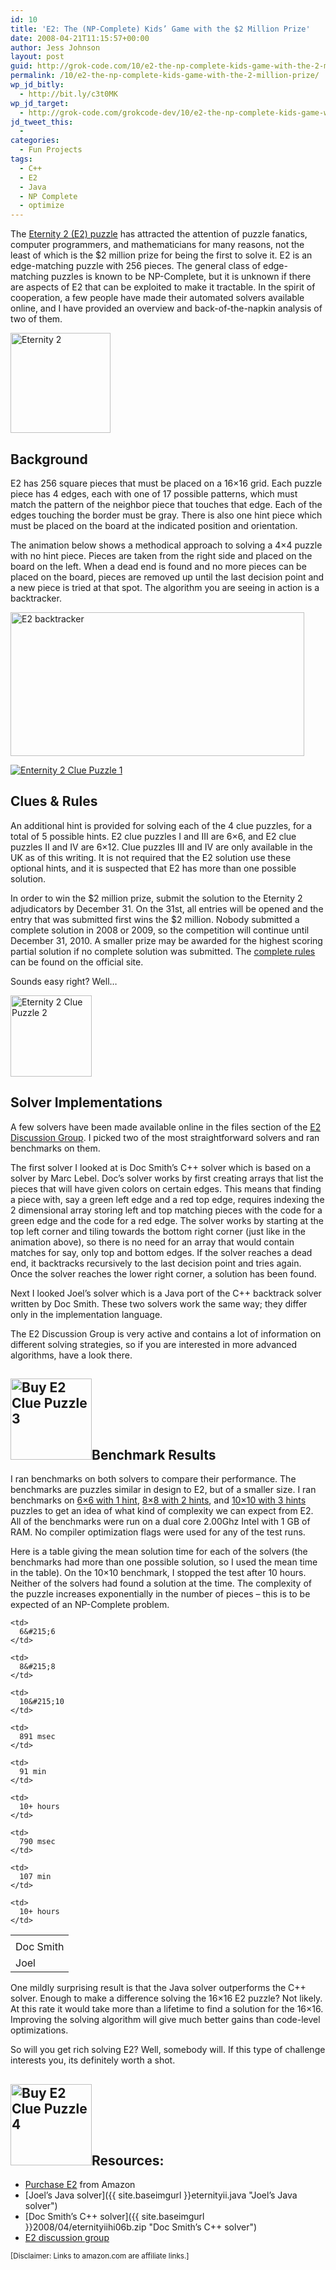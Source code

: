 ```yaml
---
id: 10
title: 'E2: The (NP-Complete) Kids’ Game with the $2 Million Prize'
date: 2008-04-21T11:15:57+00:00
author: Jess Johnson
layout: post
guid: http://grok-code.com/10/e2-the-np-complete-kids-game-with-the-2-million-prize/
permalink: /10/e2-the-np-complete-kids-game-with-the-2-million-prize/
wp_jd_bitly:
  - http://bit.ly/c3t0MK
wp_jd_target:
  - http://grok-code.com/grokcode-dev/10/e2-the-np-complete-kids-game-with-the-2-million-prize/
jd_tweet_this:
  - 
categories:
  - Fun Projects
tags:
  - C++
  - E2
  - Java
  - NP Complete
  - optimize
---
```

The [Eternity 2 (E2) puzzle](http://www.amazon.com/gp/product/B000WUFRQU?ie=UTF8&tag=grok-20&linkCode=as2&camp=1789&creative=9325&creativeASIN=B000WUFRQU "Buy Eternity 2") has attracted the attention of puzzle fanatics, computer programmers, and mathematicians for many reasons, not the least of which is the $2 million prize for being the first to solve it. E2 is an edge-matching puzzle with 256 pieces. The general class of edge-matching puzzles is known to be NP-Complete, but it is unknown if there are aspects of E2 that can be exploited to make it tractable. In the spirit of cooperation, a few people have made their automated solvers available online, and I have provided an overview and back-of-the-napkin analysis of two of them.<!--more-->

[<img src="http://grokcode.com/images/eternity2.jpg" alt="Eternity 2" width="160" height="160" class="alignleft" />](http://www.amazon.com/gp/product/B000WUFRQU?ie=UTF8&tag=grok-20&linkCode=as2&camp=1789&creative=9325&creativeASIN=B000WUFRQU "Buy Eternity 2")

## Background

E2 has 256 square pieces that must be placed on a 16&#215;16 grid. Each puzzle piece has 4 edges, each with one of 17 possible patterns, which must match the pattern of the neighbor piece that touches that edge. Each of the edges touching the border must be gray. There is also one hint piece which must be placed on the board at the indicated position and orientation.

The animation below shows a methodical approach to solving a 4&#215;4 puzzle with no hint piece. Pieces are taken from the right side and placed on the board on the left. When a dead end is found and no more pieces can be placed on the board, pieces are removed up until the last decision point and a new piece is tried at that spot. The algorithm you are seeing in action is a backtracker.

<img src="http://grokcode.com/images/e2-final.gif" alt="E2 backtracker" width="470" height="230" />

[<img src="http://grokcode.com/images/eternity2-clue1.jpg" alt="Enternity 2 Clue Puzzle 1" class="alignleft" />](http://www.amazon.com/gp/product/B000XQPREU?ie=UTF8&tag=grok-20&linkCode=as2&camp=1789&creative=9325&creativeASIN=B000XQPREU "Buy Eternity 2 Clue Puzzle 1")

## Clues & Rules

An additional hint is provided for solving each of the 4 clue puzzles, for a total of 5 possible hints. E2 clue puzzles I and III are 6&#215;6, and E2 clue puzzles II and IV are 6&#215;12. Clue puzzles III and IV are only available in the UK as of this writing. It is not required that the E2 solution use these optional hints, and it is suspected that E2 has more than one possible solution.

In order to win the $2 million prize, submit the solution to the Eternity 2 adjudicators by December 31. On the 31st, all entries will be opened and the entry that was submitted first wins the $2 million. Nobody submitted a complete solution in 2008 or 2009, so the competition will continue until December 31, 2010. A smaller prize may be awarded for the highest scoring partial solution if no complete solution was submitted. The [complete rules](http://uk.eternityii.com/competition-rules-eternity-2/ "E2 rules") can be found on the official site.

Sounds easy right? Well&#8230;

[<img src="http://grokcode.com/images/eternity2-clue2.jpg" alt="Eternity 2 Clue Puzzle 2" width="130"  height="130" class="alignleft" />](http://www.amazon.com/gp/product/B000XQNQNO?ie=UTF8&tag=grok-20&linkCode=as2&camp=1789&creative=9325&creativeASIN=B000XQNQNO "Buy Eternity 2 Clue Puzzle 2")

## Solver Implementations

A few solvers have been made available online in the files section of the [E2 Discussion Group](http://games.groups.yahoo.com/group/eternity_two/ "E2 Discussion"). I picked two of the most straightforward solvers and ran benchmarks on them.

The first solver I looked at is Doc Smith&#8217;s C++ solver which is based on a solver by Marc Lebel. Doc&#8217;s solver works by first creating arrays that list the pieces that will have given colors on certain edges. This means that finding a piece with, say a green left edge and a red top edge, requires indexing the 2 dimensional array storing left and top matching pieces with the code for a green edge and the code for a red edge. The solver works by starting at the top left corner and tiling towards the bottom right corner (just like in the animation above), so there is no need for an array that would contain matches for say, only top and bottom edges. If the solver reaches a dead end, it backtracks recursively to the last decision point and tries again. Once the solver reaches the lower right corner, a solution has been found.

Next I looked Joel&#8217;s solver which is a Java port of the C++ backtrack solver written by Doc Smith. These two solvers work the same way; they differ only in the implementation language.

The E2 Discussion Group is very active and contains a lot of information on different solving strategies, so if you are interested in more advanced algorithms, have a look there.

## [<img src="http://grokcode.com/images/eternity2-clue3.jpg" alt="Buy E2 Clue Puzzle 3" width="130" height="130" class="alignleft" />](http://www.amazon.co.uk/Tomy-Eternity-II-Clue-Puzzle/dp/B000Y16ESM/ref=sr_1_4?ie=UTF8&s=kids&qid=1208240417&sr=1-4 "Buy E2 Clue Puzzle 3")Benchmark Results

I ran benchmarks on both solvers to compare their performance. The benchmarks are puzzles similar in design to E2, but of a smaller size. I ran benchmarks on [6&#215;6 with 1 hint](http://grokcode.com/downloads/A6x6With1Hint.txt), [8&#215;8 with 2 hints](http://grokcode.com/downloads/B8x8With2Hints.txt "8x8 benchmark"), and [10&#215;10 with 3 hints](http://grokcode.com/downloads/C10x10With3Hints.txt) puzzles to get an idea of what kind of complexity we can expect from E2. All of the benchmarks were run on a dual core 2.00Ghz Intel with 1 GB of RAM. No compiler optimization flags were used for any of the test runs.

Here is a table giving the mean solution time for each of the solvers (the benchmarks had more than one possible solution, so I used the mean time in the table). On the 10&#215;10 benchmark, I stopped the test after 10 hours. Neither of the solvers had found a solution at the time. The complexity of the puzzle increases exponentially in the number of pieces &#8211; this is to be expected of an NP-Complete problem.

<table class="entry-table">
  <tr>
    <td>
    </td>
    
    <td>
      6&#215;6
    </td>
    
    <td>
      8&#215;8
    </td>
    
    <td>
      10&#215;10
    </td>
  </tr>
  
  <tr>
    <td>
      Doc Smith
    </td>
    
    <td>
      891 msec
    </td>
    
    <td>
      91 min
    </td>
    
    <td>
      10+ hours
    </td>
  </tr>
  
  <tr>
    <td>
      Joel
    </td>
    
    <td>
      790 msec
    </td>
    
    <td>
      107 min
    </td>
    
    <td>
      10+ hours
    </td>
  </tr>
</table>

One mildly surprising result is that the Java solver outperforms the C++ solver. Enough to make a difference solving the 16&#215;16 E2 puzzle? Not likely. At this rate it would take more than a lifetime to find a solution for the 16&#215;16. Improving the solving algorithm will give much better gains than code-level optimizations.

So will you get rich solving E2? Well, somebody will. If this type of challenge interests you, its definitely worth a shot.

## [<img src="http://grokcode.com/images/eternity2-clue4.jpg" alt="Buy E2 Clue Puzzle 4" width="130" height="130" class="alignleft" />](http://www.amazon.co.uk/Tomy-Eternity-II-Clue-Puzzle/dp/B000Y124RW/ref=pd_bxgy_k_h_b_cs_text_b?ie=UTF8&qid=1208240417&sr=1-4 "Buy Eternity 2 Clue Puzzle 4")Resources:

  * [Purchase E2](http://www.amazon.com/gp/product/B000WUFRQU?ie=UTF8&tag=grok-20&linkCode=as2&camp=1789&creative=9325&creativeASIN=B000WUFRQU "Purchase E2") from Amazon
  * [Joel’s Java solver]({{ site.baseimgurl }}eternityii.java "Joel’s Java solver")
  * [Doc Smith’s C++ solver]({{ site.baseimgurl }}2008/04/eternityiihi06b.zip "Doc Smith’s C++ solver")
  * [E2 discussion group](http://games.groups.yahoo.com/group/eternity_two/ "E2 Discussion")

<small>[Disclaimer: Links to amazon.com are affiliate links.]</small>
